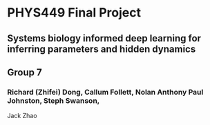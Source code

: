# PHYS449 Final Project 
## Systems biology informed deep learning for inferring parameters and hidden dynamics
## Group 7

### Richard (Zhifei) Dong, Callum Follett, Nolan Anthony Paul Johnston, Steph Swanson, 
Jack Zhao
